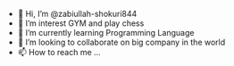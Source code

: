- 👋 Hi, I’m @zabiullah-shokuri844
- 👀 I’m interest GYM and play chess
- 🌱 I’m currently learning Programming Language
- 💞️ I’m looking to collaborate on big company in the world
- 📫 How to reach me ...

<!---
zabiullah-shokuri844/zabiullah-shokuri844 is a ✨ special ✨ repository because its `README.md` (this file) appears on your GitHub profile.
You can click the Preview link to take a look at your changes.
--->
